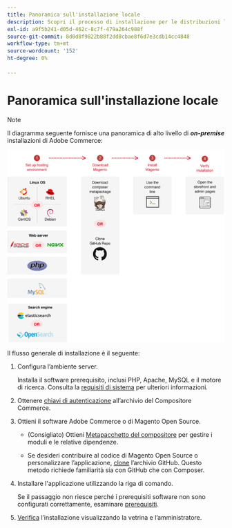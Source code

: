 ```yaml
---
title: Panoramica sull'installazione locale
description: Scopri il processo di installazione per le distribuzioni locali di Adobe Commerce.
exl-id: a9f5b241-d05d-462c-8c7f-479a264c988f
source-git-commit: 8d0d8f9822b88f2dd8cbae8f6d7e3cdb14cc4848
workflow-type: tm+mt
source-wordcount: '152'
ht-degree: 0%

---
```


# Panoramica sull&#39;installazione locale

>[!NOTE]
>
>Il diagramma seguente fornisce una panoramica di alto livello di _**on-premise**_ installazioni di Adobe Commerce:

![Come funziona l’installazione](../assets/installation/install-diagram-24.svg)

Il flusso generale di installazione è il seguente:

1. Configura l’ambiente server.

   Installa il software prerequisito, inclusi PHP, Apache, MySQL e il motore di ricerca. Consulta la [requisiti di sistema](system-requirements.md) per ulteriori informazioni.

1. Ottenere [chiavi di autenticazione](prerequisites/authentication-keys.md) all’archivio del Compositore Commerce.

1. Ottieni il software Adobe Commerce o di Magento Open Source.

   * (Consigliato) Ottieni [Metapacchetto del compositore](composer.md) per gestire i moduli e le relative dipendenze.

   * Se desideri contribuire al codice di Magento Open Source o personalizzare l’applicazione, [clone](https://developer.adobe.com/commerce/contributor/guides/install/clone-repository/) l’archivio GitHub. Questo metodo richiede familiarità sia con GitHub che con Composer.

1. Installare l&#39;applicazione utilizzando la riga di comando.

   Se il passaggio non riesce perché i prerequisiti software non sono configurati correttamente, esaminare [prerequisiti](prerequisites/overview.md).

1. [Verifica](next-steps/verify.md) l’installazione visualizzando la vetrina e l’amministratore.
